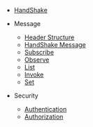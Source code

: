 * [HandShake](https://github.com/dsa-2/docs/wiki/Handshake)
* Message
  * [Header Structure](https://github.com/dsa-2/docs/wiki/Header-Structure)
  * [HandShake Message](https://github.com/dsa-2/docs/wiki/Handshake-Message)
  * [Subscribe](https://github.com/dsa-2/docs/wiki/Subscribe)
  * [Observe](https://github.com/dsa-2/docs/wiki/Method-Observe)
  * [List](https://github.com/dsa-2/docs/wiki/Method-List)
  * [Invoke](https://github.com/dsa-2/docs/wiki/Method-Invoke)
  * [Set](https://github.com/dsa-2/docs/wiki/Method-Set)

* Security
  * [Authentication](https://github.com/dsa-2/docs/wiki/Authentication)
  * [Authorization](https://github.com/dsa-2/docs/wiki/Authorization)


